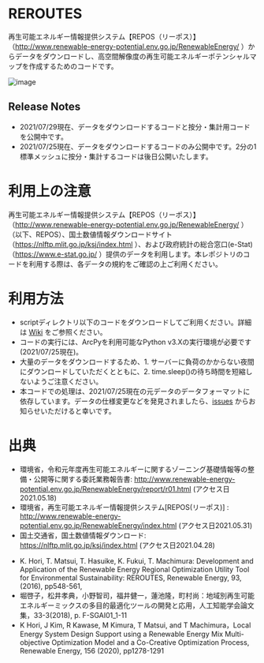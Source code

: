 # REROUTES
再生可能エネルギー情報提供システム【REPOS（リーポス）】（http://www.renewable-energy-potential.env.go.jp/RenewableEnergy/ ）からデータをダウンロードし、高空間解像度の再生可能エネルギーポテンシャルマップを作成するためのコードです。

![image](https://user-images.githubusercontent.com/28499917/132072103-93f61a6f-9fc7-4df7-aaac-2794667e35da.png)

## Release Notes
- 2021/07/29現在、データをダウンロードするコードと按分・集計用コードを公開中です。
- 2021/07/25現在、データをダウンロードするコードのみ公開中です。2分の1標準メッシュに按分・集計するコードは後日公開いたします。


# 利用上の注意
再生可能エネルギー情報提供システム【REPOS（リーポス）】（http://www.renewable-energy-potential.env.go.jp/RenewableEnergy/ ）（以下、REPOS）、国土数値情報ダウンロードサイト（https://nlftp.mlit.go.jp/ksj/index.html ）、および政府統計の総合窓口(e-Stat)（https://www.e-stat.go.jp/ ）提供のデータを利用します。本レポジトリのコードを利用する際は、各データの規約をご確認の上ご利用ください。

# 利用方法
- scriptディレクトリ以下のコードをダウンロードしてご利用ください。詳細は [Wiki](https://github.com/Green-Engineers-Lab/REROUTES/wiki) をご参照ください。
- コードの実行には、ArcPyを利用可能なPython v3.Xの実行環境が必要です (2021/07/25現在)。
- 大量のデータをダウンロードするため、1. サーバーに負荷のかからない夜間にダウンロードしていただくとともに、2. time.sleep()の待ち時間を短縮しないようご注意ください。
- 本コードでの処理は、2021/07/25現在の元データのデータフォーマットに依存しています。データの仕様変更などを発見されましたら、[issues](https://github.com/Green-Engineers-Lab/REROUTES/issues) からお知らせいただけると幸いです。

# 出典
- 環境省，令和元年度再生可能エネルギーに関するゾーニング基礎情報等の整備・公開等に関する委託業務報告書: http://www.renewable-energy-potential.env.go.jp/RenewableEnergy/report/r01.html (アクセス日2021.05.18)
- 環境省，再生可能エネルギー情報提供システム[REPOS(リーポス)] : http://www.renewable-energy-potential.env.go.jp/RenewableEnergy/index.html (アクセス日2021.05.31)
- 国土交通省，国土数値情報ダウンロード: https://nlftp.mlit.go.jp/ksj/index.html (アクセス日2021.04.28)
<!-- - 総務省，公共施設状況調経年比較表2017: https://www.soumu.go.jp/iken/shisetsu/index.html (アクセス日2021.05.19)
- 文部科学省，文部科学統計要覧 (平成23年版): https://warp.ndl.go.jp/info:ndljp/pid/11293659/www.mext.go.jp/b_menu/toukei/002/002b/1305705.htm (アクセス日2021.05.19)
- 環境省，第5回基礎調査河川調査報告書: http://www.biodic.go.jp/reports2/5th/kasen/5_kasen.pdf (アクセス日2021.05.26) -->
- K. Hori, T. Matsui, T. Hasuike, K. Fukui, T. Machimura: Development and Application of the Renewable Energy Regional Optimization Utility Tool for Environmental Sustainability: REROUTES, Renewable Energy, 93,(2016), pp548-561,
- 堀啓子，松井孝典，小野智司，福井健一，蓮池隆，町村尚：地域別再生可能エネルギーミックスの多目的最適化ツールの開発と応用，人工知能学会論文集，33-3(2018), p. F-SGAI01_1-11
- K Hori, J Kim, R Kawase, M Kimura, T Matsui, and T Machimura，Local Energy System Design Support using a Renewable Energy Mix Multi-objective Optimization Model and a Co-Creative Optimization Process, Renewable Energy, 156 (2020), pp1278-1291

